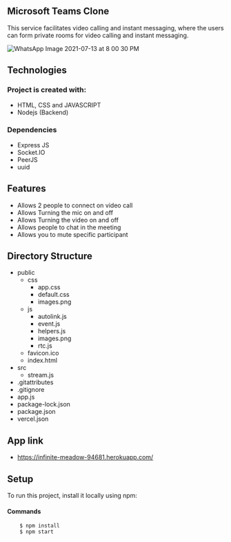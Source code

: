 ## Microsoft Teams Clone

This service facilitates video calling and instant messaging, where the users can form private rooms for video calling and instant messaging.

![WhatsApp Image 2021-07-13 at 8 00 30 PM](https://user-images.githubusercontent.com/70299542/125472880-2ed48a47-31e8-4f1b-bd2c-279a50264998.png)

## Technologies

### Project is created with:
* HTML, CSS and JAVASCRIPT
* Nodejs (Backend)
 
### Dependencies
* Express JS
* Socket.IO
* PeerJS
* uuid

## Features
* Allows 2 people to connect on video call
* Allows Turning the mic on and off
* Allows Turning the video on and off
* Allows people to chat in the meeting
* Allows you to mute specific participant

## Directory Structure

* public
   * css
        * app.css
        * default.css
        * images.png
   * js
        * autolink.js
        * event.js
        * helpers.js
        * images.png
        * rtc.js
   * favicon.ico
   * index.html
* src
   * stream.js
* .gitattributes
* .gitignore
* app.js
* package-lock.json
* package.json
* vercel.json

## App link
* https://infinite-meadow-94681.herokuapp.com/

## Setup
To run this project, install it locally using npm:

#### Commands              
        $ npm install
        $ npm start
